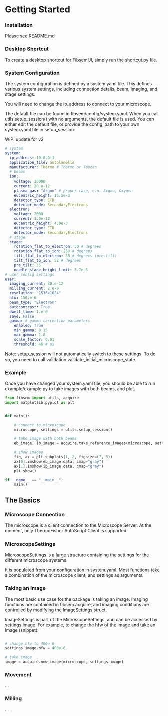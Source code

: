 # Getting Started


### Installation

Please see README.md

### Desktop Shortcut

To create a desktop shortcut for FibsemUI, simply run the shortcut.py file.

### System Configuration

The system configuration is defined by a system.yaml file. This defines various system settings, including connection details, beam, imaging, and stage settings. 

You will need to change the ip_address to connect to your microscope. 

The default file can be found in fibsem/config/system.yaml. When you call utils.setup_session() with no arguments, the default file is used. You can either edit the default file, or provide the config_path to your own system.yaml file in setup_session.

WIP: update for v2

```yaml
# system
system:
  ip_address: 10.0.0.1
  application_file: autolamella
  manufacturer: Thermo # Thermo or Tescan
  # beams
  ion:
    voltage: 30000
    current: 20.e-12
    plasma_gas: "Argon" # proper case, e.g. Argon, Oxygen
    eucentric_height: 16.5e-3
    detector_type: ETD
    detector_mode: SecondaryElectrons
  electron:
    voltage: 2000
    current: 1.0e-12
    eucentric_height: 4.0e-3
    detector_type: ETD
    detector_mode: SecondaryElectrons
  # stage
  stage:
    rotation_flat_to_electron: 50 # degrees
    rotation_flat_to_ion: 230 # degrees
    tilt_flat_to_electron: 35 # degrees (pre-tilt)
    tilt_flat_to_ion: 52 # degrees
    pre_tilt: 35
    needle_stage_height_limit: 3.7e-3
# user config settings
user:
  imaging_current: 20.e-12
  milling_current: 2.e-9
  resolution: "1536x1024"
  hfw: 150.e-6  
  beam_type: "Electron"
  autocontrast: True
  dwell_time: 1.e-6
  save: False
  gamma: # gamma correction parameters
    enabled: True
    min_gamma: 0.15
    max_gamma: 1.8
    scale_factor: 0.01
    threshold: 46 # px
```

Note: setup_session will not automatically switch to these settings. To do so, you need to call validation.validate_initial_microscope_state.


### Example
Once you have changed your system.yaml file, you should be able to run example/example.py to take images with both beams, and plot.

```python
from fibsem import utils, acquire
import matplotlib.pyplot as plt


def main():

    # connect to microscope
    microscope, settings = utils.setup_session()

    # take image with both beams
    eb_image, ib_image = acquire.take_reference_images(microscope, settings.image)

    # show images
    fig, ax = plt.subplots(1, 2, figsize=(7, 5))
    ax[0].imshow(eb_image.data, cmap="gray")
    ax[1].imshow(ib_image.data, cmap="gray")
    plt.show()

if __name__ == "__main__":
    main()

```

## The Basics

### Microscope Connection

The microscope is a client connection to the Microscope Server. At the moment, only ThermoFisher AutoScript Client is supported. 

### MicroscopeSettings

MicroscopeSettings is a large structure containing the settings for the different microscope systems.

<!-- ::: fibsem.structures.MicroscopeSettings -->

It is populated from your configuration in system.yaml. Most functions take a combination of the microscope client, and settings as arguments. 

### Taking an Image

The most basic use case for the package is taking an image. Imaging functions are contained in fibsem.acquire, and imaging conditions are controlled by modifying the ImageSettings struct.

<!-- ::: fibsem.acquire.new_image

:::fibsem.structures.ImageSettings -->

ImageSettings is part of the MicroscopeSettings, and can be accessed by settings.image. For example, to change the hfw of the image and take an image (snippet):

```python

# change hfw to 400e-6
settings.image.hfw = 400e-6

# take image
image = acquire.new_image(microscope, settings.image)


```

### Movement
...

### Milling
...
